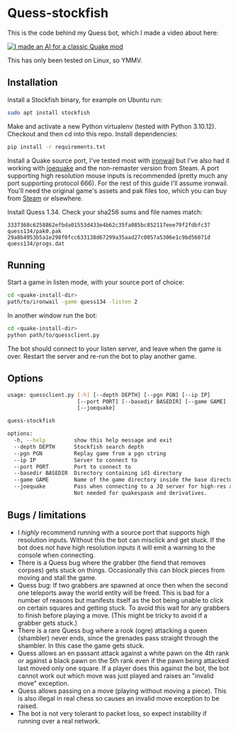 # Quess-stockfish

This is the code behind my Quess bot, which I made a video about here:

[![I made an AI for a classic Quake mod](https://img.youtube.com/vi/q1OlXfFsRX4/maxresdefault.jpg)](https://www.youtube.com/watch?v=q1OlXfFsRX4) 

This has only been tested on Linux, so YMMV.

## Installation

Install a Stockfish binary, for example on Ubuntu run:

```bash
sudo apt install stockfish
```

Make and activate a new Python virtualenv (tested with Python 3.10.12).
Checkout and then cd into this repo.  Install dependencies:

```bash
pip install -r requirements.txt
```

Install a Quake source port, I've tested most with
[ironwail](https://github.com/andrei-drexler/ironwail) but I've also had it
working with [joequake](https://github.com/j0zzz/JoeQuake) and the non-remaster
version from Steam.  A port supporting high resolution mouse inputs is
recommended (pretty much any port supporting protocol 666).  For the rest of
this guide I'll assume ironwail.  You'll need the original game's assets and
pak files too, which you can buy from
[Steam](https://store.steampowered.com/app/2310/Quake/) or elsewhere.

Install Quess 1.34.  Check your sha256 sums and file names match:

```
3337368c6258862efbda01553d433e4b62c35fa085bc852117eee79f2fdbfc37  quess134/pak0.pak
29a8b4953b5a1e298f0fcc633138d67299a35aad27c0057a5306e1c9bd56071d  quess134/progs.dat
```

## Running

Start a game in listen mode, with your source port of choice:

```bash
cd <quake-install-dir>
path/to/ironwail -game quess134 -listen 2
```

In another window run the bot:
```bash
cd <quake-install-dir>
python path/to/quessclient.py
```

The bot should connect to your listen server, and leave when the game is over.
Restart the server and re-run the bot to play another game.

## Options

```bash
usage: quessclient.py [-h] [--depth DEPTH] [--pgn PGN] [--ip IP]
                      [--port PORT] [--basedir BASEDIR] [--game GAME]
                      [--joequake]

quess-stockfish

options:
  -h, --help         show this help message and exit
  --depth DEPTH      Stockfish search depth
  --pgn PGN          Replay game from a pgn string
  --ip IP            Server to connect to
  --port PORT        Port to connect to
  --basedir BASEDIR  Directory containing id1 directory
  --game GAME        Name of the game directory inside the base directory
  --joequake         Pass when connecting to a JQ server for high-res angles.
                     Not needed for quakespasm and derivatives.
```

## Bugs / limitations

- I *highly* recommend running with a source port that supports high resolution
  inputs.  Without this the bot can misclick and get stuck. If the bot does not
  have high resolution inputs it will emit a warning to the console when
  connecting.
- There is a Quess bug where the grabber (the fiend that removes corpses) gets
  stuck on things.  Occasionally this can block pieces from moving and stall
  the game.
- Quess bug: If two grabbers are spawned at once then when the second one
  teleports away the world entity will be freed.  This is bad for a number of
  reasons but manifests itself as the bot being unable to click on certain
  squares and getting stuck.  To avoid this wait for any grabbers to finish
  before playing a move.  (This might be tricky to avoid if a grabber gets
  stuck.)
- There is a rare Quess bug where a rook (ogre) attacking a queen (shambler)
  never ends, since the grenades pass straight through the shambler.  In this
  case the game gets stuck.
- Quess allows an en passant attack against a white pawn on the 4th rank or
  against a black pawn on the 5th rank even if the pawn being attacked last
  moved only one square.  If a player does this against the bot, the bot cannot
  work out which move was just played and raises an "invalid move" exception.
- Quess allows passing on a move (playing without moving a piece).  This is also
  illegal in real chess so causes an invalid move exception to be raised.
- The bot is not very tolerant to packet loss, so expect instability if running
  over a real network.
